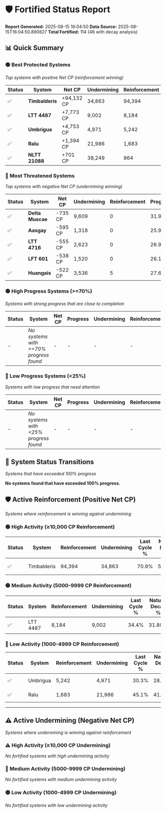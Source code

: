 # 🛡️ Fortified Status Report

**Report Generated:** 2025-08-15 16:04:50
**Data Source:** 2025-08-15T16:04:50.890827
**Total Fortified:** 114 (46 with decay analysis)

## 📊 Quick Summary

### 🟢 **Best Protected Systems**
*Top systems with positive Net CP (reinforcement winning)*

| Status | System | Net CP | Undermining | Reinforcement | Progress |
|--------|--------|--------|-------------|---------------|----------|
| ✅ | **Timbalderis** | +94,132 CP | 34,863 | 94,394 | 65.5% |
| ✅ | **LTT 4487** | +7,773 CP | 9,002 | 8,184 | 33.0% |
| ✅ | **Umbrigua** | +4,753 CP | 4,971 | 5,242 | 29.5% |
| ✅ | **Ralu** | +1,394 CP | 21,986 | 1,683 | 41.7% |
| ✅ | **NLTT 21088** | +701 CP | 38,249 | 864 | 53.7% |

### 🔴 **Most Threatened Systems**
*Top systems with negative Net CP (undermining winning)*

| Status | System | Net CP | Undermining | Reinforcement | Progress |
|--------|--------|--------|-------------|---------------|----------|
| ✅ | **Delta Muscae** | -735 CP | 9,609 | 0 | 31.9% |
| ✅ | **Aasgay** | -595 CP | 1,318 | 0 | 25.9% |
| ✅ | **LTT 4716** | -555 CP | 2,623 | 0 | 26.9% |
| ✅ | **LFT 601** | -538 CP | 1,520 | 0 | 26.1% |
| ✅ | **Huangais** | -522 CP | 3,536 | 5 | 27.6% |

### 🟢 **High Progress Systems (>=70%)**
*Systems with strong progress that are close to completion*

| Status | System | Net CP | Progress | Undermining | Reinforcement |
|--------|--------|--------|----------|-------------|---------------|
| - | *No systems with >=70% progress found* | - | - | - | - |

### 🔴 **Low Progress Systems (<25%)**
*Systems with low progress that need attention*

| Status | System | Net CP | Progress | Undermining | Reinforcement |
|--------|--------|--------|----------|-------------|---------------|
| - | *No systems with <25% progress found* | - | - | - | - |
## 🔄 System Status Transitions
*Systems that have exceeded 100% progress*

**No systems found that have exceeded 100% progress.**

## 🛡️ Active Reinforcement (Positive Net CP)
*Systems where reinforcement is winning against undermining*

### 🟢 High Activity (≥10,000 CP Reinforcement)

| Status | System | Reinforcement | Undermining | Last Cycle % | Natural Decay % | Current Progress % | Current CP | Net CP | Activity |
|--------|--------|---------------|-------------|--------------|-----------------|-------------------|------------|--------|----------|
| ✅ | Timbalderis | 94,394 | 34,863 | 70.9% | 51.02% | 65.5% | 425,750 | +94,132 | 🟢 High Reinforcement |

### 🟡 Medium Activity (5000-9999 CP Reinforcement)

| Status | System | Reinforcement | Undermining | Last Cycle % | Natural Decay % | Current Progress % | Current CP | Net CP | Activity |
|--------|--------|---------------|-------------|--------------|-----------------|-------------------|------------|--------|----------|
| ✅ | LTT 4487 | 8,184 | 9,002 | 34.4% | 31.80% | 33.0% | 214,500 | +7,773 | 🟡 Medium Reinforcement |

### 🔴 Low Activity (1000-4999 CP Reinforcement)

| Status | System | Reinforcement | Undermining | Last Cycle % | Natural Decay % | Current Progress % | Current CP | Net CP | Activity |
|--------|--------|---------------|-------------|--------------|-----------------|-------------------|------------|--------|----------|
| ✅ | Umbrigua | 5,242 | 4,971 | 30.3% | 28.77% | 29.5% | 191,750 | +4,753 | 🔵 Low Reinforcement |
| ✅ | Ralu | 1,683 | 21,986 | 45.1% | 41.49% | 41.7% | 271,050 | +1,394 | 🔵 Low Reinforcement |


---

## ⚠️ Active Undermining (Negative Net CP)
*Systems where undermining is winning against reinforcement*

### ⚠️ High Activity (≥10,000 CP Undermining)

*No fortified systems with high undermining activity*

### 🔶 Medium Activity (5000-9999 CP Undermining)

*No fortified systems with medium undermining activity*

### 🟡 Low Activity (1000-4999 CP Undermining)

*No fortified systems with low undermining activity*
